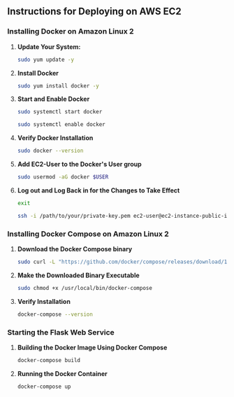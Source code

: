 ## Instructions for Deploying on AWS EC2

### Installing Docker on Amazon Linux 2

1. **Update Your System:**
   
   ```bash
   sudo yum update -y
   ```
2. **Install Docker**
   ```bash
   sudo yum install docker -y
   ```
3. **Start and Enable Docker**
   ```bash
   sudo systemctl start docker
   ```
   ```bash
   sudo systemctl enable docker
   ```
5. **Verify Docker Installation**
   ```bash
   sudo docker --version
   ```
6. **Add EC2-User to the Docker's User group**
   ```bash
   sudo usermod -aG docker $USER
   ```
7. **Log out and Log Back in for the Changes to Take Effect**
   ```bash
   exit
   ```
   ```bash
   ssh -i /path/to/your/private-key.pem ec2-user@ec2-instance-public-ip
   ```

### Installing Docker Compose on Amazon Linux 2

1. **Download the Docker Compose binary**
   
   ```bash
   sudo curl -L "https://github.com/docker/compose/releases/download/1.29.2/docker-compose-$(uname -s)-$(uname -m)" -o /usr/local/bin/docker-compose
   ```

2. **Make the Downloaded Binary Executable**
   ```bash
   sudo chmod +x /usr/local/bin/docker-compose
   ```

3. **Verify Installation**
   ```bash
   docker-compose --version
   ```

### Starting the Flask Web Service

1. **Building the Docker Image Using Docker Compose**
   
   ```bash
   docker-compose build
   ```

2. **Running the Docker Container**
   ```bash
   docker-compose up
   ```